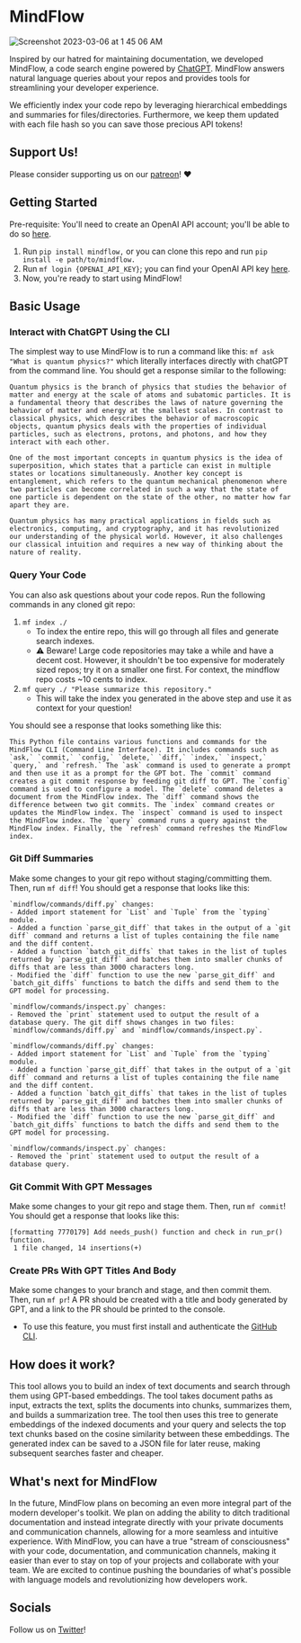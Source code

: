 # MindFlow
![Screenshot 2023-03-06 at 1 45 06 AM](https://user-images.githubusercontent.com/26421036/223074441-6cf9707e-f596-4b22-bbcc-78936d578123.png)


Inspired by our hatred for maintaining documentation, we developed MindFlow, a code search engine powered by [ChatGPT](https://openai.com/blog/chatgpt).
MindFlow answers natural language queries about your repos and provides tools for streamlining your developer experience.

We efficiently index your code repo by leveraging hierarchical embeddings and summaries for files/directories. Furthermore, we keep them updated with each file hash so you can save those precious API tokens!

## Support Us!
Please consider supporting us on our [patreon](https://www.patreon.com/MindFlowAI)! :heart:

## Getting Started

Pre-requisite: You'll need to create an OpenAI API account; you'll be able to do so [here](https://openai.com/blog/openai-api).

1. Run `pip install mindflow,` or you can clone this repo and run `pip install -e path/to/mindflow.`
2. Run `mf login {OPENAI_API_KEY}`; you can find your OpenAI API key [here](https://platform.openai.com/account/api-keys).
3. Now, you're ready to start using MindFlow!

## Basic Usage

### Interact with ChatGPT Using the CLI
The simplest way to use MindFlow is to run a command like this: `mf ask "What is quantum physics?"` which literally interfaces directly with chatGPT from the command line. You should get a response similar to the following:

```
Quantum physics is the branch of physics that studies the behavior of matter and energy at the scale of atoms and subatomic particles. It is a fundamental theory that describes the laws of nature governing the behavior of matter and energy at the smallest scales. In contrast to classical physics, which describes the behavior of macroscopic objects, quantum physics deals with the properties of individual particles, such as electrons, protons, and photons, and how they interact with each other.

One of the most important concepts in quantum physics is the idea of superposition, which states that a particle can exist in multiple states or locations simultaneously. Another key concept is entanglement, which refers to the quantum mechanical phenomenon where two particles can become correlated in such a way that the state of one particle is dependent on the state of the other, no matter how far apart they are.

Quantum physics has many practical applications in fields such as electronics, computing, and cryptography, and it has revolutionized our understanding of the physical world. However, it also challenges our classical intuition and requires a new way of thinking about the nature of reality.
```

### Query Your Code
You can also ask questions about your code repos. Run the following commands in any cloned git repo:

1. `mf index ./` 
    - To index the entire repo, this will go through all files and generate search indexes.
    - :warning: Beware! Large code repositories may take a while and have a decent cost. However, it shouldn't be too expensive for moderately sized repos; try it on a smaller one first. For context, the mindflow repo costs ~10 cents to index.
2. `mf query ./ "Please summarize this repository."`
    - This will take the index you generated in the above step and use it as context for your question!

You should see a response that looks something like this:


```
This Python file contains various functions and commands for the MindFlow CLI (Command Line Interface). It includes commands such as `ask,` `commit,` `config,` `delete,` `diff,` `index,` `inspect,` `query,` and `refresh.` The `ask` command is used to generate a prompt and then use it as a prompt for the GPT bot. The `commit` command creates a git commit response by feeding git diff to GPT. The `config` command is used to configure a model. The `delete` command deletes a document from the MindFlow index. The `diff` command shows the difference between two git commits. The `index` command creates or updates the MindFlow index. The `inspect` command is used to inspect the MindFlow index. The `query` command runs a query against the MindFlow index. Finally, the `refresh` command refreshes the MindFlow index.
```

### Git Diff Summaries
Make some changes to your git repo without staging/committing them. Then, run `mf diff`! You should get a response that looks like this:

```
`mindflow/commands/diff.py` changes:
- Added import statement for `List` and `Tuple` from the `typing` module.
- Added a function `parse_git_diff` that takes in the output of a `git diff` command and returns a list of tuples containing the file name and the diff content.
- Added a function `batch_git_diffs` that takes in the list of tuples returned by `parse_git_diff` and batches them into smaller chunks of diffs that are less than 3000 characters long.
- Modified the `diff` function to use the new `parse_git_diff` and `batch_git_diffs` functions to batch the diffs and send them to the GPT model for processing.

`mindflow/commands/inspect.py` changes:
- Removed the `print` statement used to output the result of a database query. The git diff shows changes in two files: `mindflow/commands/diff.py` and `mindflow/commands/inspect.py`.

`mindflow/commands/diff.py` changes:
- Added import statement for `List` and `Tuple` from the `typing` module.
- Added a function `parse_git_diff` that takes in the output of a `git diff` command and returns a list of tuples containing the file name and the diff content.
- Added a function `batch_git_diffs` that takes in the list of tuples returned by `parse_git_diff` and batches them into smaller chunks of diffs that are less than 3000 characters long.
- Modified the `diff` function to use the new `parse_git_diff` and `batch_git_diffs` functions to batch the diffs and send them to the GPT model for processing.

`mindflow/commands/inspect.py` changes:
- Removed the `print` statement used to output the result of a database query.
```

### Git Commit With GPT Messages
Make some changes to your git repo and stage them. Then, run `mf commit`! You should get a response that looks like this:

```
[formatting 7770179] Add needs_push() function and check in run_pr() function.
 1 file changed, 14 insertions(+)
```

### Create PRs With GPT Titles And Body
Make some changes to your branch and stage, and then commit them. Then, run `mf pr`! A PR should be created with a title and body generated by GPT, and a link to the PR should be printed to the console.
- To use this feature, you must first install and authenticate the [GitHub CLI](https://cli.github.com/).

## How does it work?
This tool allows you to build an index of text documents and search through them using GPT-based embeddings. The tool takes document paths as input, extracts the text, splits the documents into chunks, summarizes them, and builds a summarization tree. The tool then uses this tree to generate embeddings of the indexed documents and your query and selects the top text chunks based on the cosine similarity between these embeddings. The generated index can be saved to a JSON file for later reuse, making subsequent searches faster and cheaper.

## What's next for MindFlow
In the future, MindFlow plans on becoming an even more integral part of the modern developer's toolkit. We plan on adding the ability to ditch traditional documentation and instead integrate directly with your private documents and communication channels, allowing for a more seamless and intuitive experience. With MindFlow, you can have a true "stream of consciousness" with your code, documentation, and communication channels, making it easier than ever to stay on top of your projects and collaborate with your team. We are excited to continue pushing the boundaries of what's possible with language models and revolutionizing how developers work.

## Socials
Follow us on [Twitter](https://twitter.com/mindflow_ai)!
